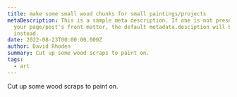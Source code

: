 ```yaml
---
title: make some small wood chunks for small paintings/projects
metaDescription: This is a sample meta description. If one is not present in
  your page/post's front matter, the default metadata.desciption will be used
  instead.
date: 2022-08-23T00:00:00.000Z
author: David Rhoden
summary: Cut up some wood scraps to paint on.
tags:
  - art
---
```


Cut up some wood scraps to paint on.